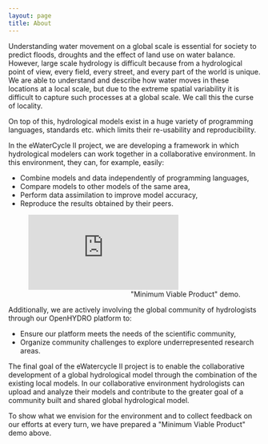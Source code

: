 ```yaml
---
layout: page
title: About
---
```



Understanding water movement on a global scale is essential for society
to predict floods, droughts and the effect of land use on water balance.
However, large scale hydrology is difficult because from a hydrological
point of view, every field, every street, and every part of the world is
unique. We are able to understand and describe how water moves in these
locations at a local scale, but due to the extreme spatial variability
it is difficult to capture such processes at a global scale. We call
this the curse of locality.

On top of this, hydrological models exist in a huge variety of
programming languages, standards etc. which limits their re-usability
and reproducibility.

In the eWaterCycle II project, we are developing a framework in which
hydrological modelers can work together in a collaborative environment.
In this environment, they can, for example, easily:
* Combine models and data independently of programming languages,
* Compare models to other models of the same area,
* Perform data assimilation to improve model accuracy,
* Reproduce the results obtained by their peers.

<figure>
<div class="aspect-ratio">
<iframe src="https://www.youtube.com/embed/Lpf0xlMM5Ng" frameborder="0" allowfullscreen></iframe>
</div>
<figcaption style="text-align:right">"Minimum Viable Product" demo.</figcaption>
</figure>


Additionally, we are actively involving the global community of hydrologists
through our OpenHYDRO platform to:
* Ensure our platform meets the needs of the scientific community,
* Organize community challenges to explore underrepresented research areas.

The final goal of the eWatercycle II project is to enable the collaborative
development of a global hydrological model through the combination of the
existing local models. In our collaborative environment hydrologists can upload
and analyze their models and contribute to the greater goal of a community
built and shared global hydrological model.

To show what we envision for the environment and to collect feedback on our
efforts at every turn, we have prepared a "Minimum Viable Product" demo above.
